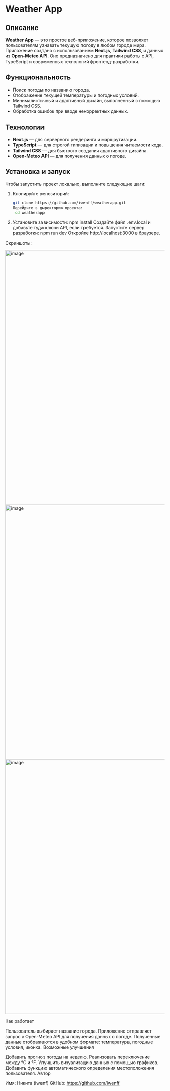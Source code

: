 # Weather App

## Описание
**Weather App** — это простое веб-приложение, которое позволяет пользователям узнавать текущую погоду в любом городе мира. Приложение создано с использованием **Next.js**, **Tailwind CSS**, и данных из **Open-Meteo API**. Оно предназначено для практики работы с API, TypeScript и современных технологий фронтенд-разработки.

## Функциональность
- Поиск погоды по названию города.
- Отображение текущей температуры и погодных условий.
- Минималистичный и адаптивный дизайн, выполненный с помощью Tailwind CSS.
- Обработка ошибок при вводе некорректных данных.

## Технологии
- **Next.js** — для серверного рендеринга и маршрутизации.
- **TypeScript** — для строгой типизации и повышения читаемости кода.
- **Tailwind CSS** — для быстрого создания адаптивного дизайна.
- **Open-Meteo API** — для получения данных о погоде.

## Установка и запуск
Чтобы запустить проект локально, выполните следующие шаги:

1. Клонируйте репозиторий:
   ```bash
   git clone https://github.com/iwenff/weatherapp.git
   Перейдите в директорию проекта:
    cd weatherapp
2. Установите зависимости:
    npm install
Создайте файл .env.local и добавьте туда ключи API, если требуется.
Запустите сервер разработки:
npm run dev
Откройте http://localhost:3000 в браузере.

Скриншоты:





<img width="801" alt="image" src="https://github.com/user-attachments/assets/60ec91d5-b122-4740-a0d8-740c0a3abb0c" />
<img width="801" alt="image" src="https://github.com/user-attachments/assets/867e23e8-a830-4369-9506-beee3cf629c4" />
<img width="801" alt="image" src="https://github.com/user-attachments/assets/13ae480f-9641-4654-8e0a-1529c74e85f4" />




Как работает

Пользователь выбирает название города.
Приложение отправляет запрос к Open-Meteo API для получения данных о погоде.
Полученные данные отображаются в удобном формате: температура, погодные условия, иконка.
Возможные улучшения

Добавить прогноз погоды на неделю.
Реализовать переключение между °C и °F.
Улучшить визуализацию данных с помощью графиков.
Добавить функцию автоматического определения местоположения пользователя.
Автор

Имя: Никита (iwenf)
GitHub: https://github.com/iwenff

